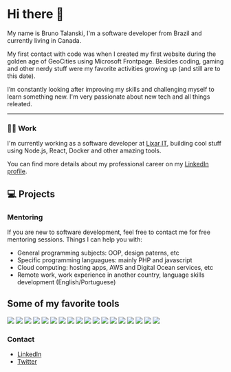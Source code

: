 # Hi there 👋

My name is Bruno Talanski, I'm a software developer from Brazil and currently living in Canada.

My first contact with code was when I created my first website during the golden age of GeoCities using Microsoft Frontpage. Besides coding, gaming and other nerdy stuff were my favorite activities growing up (and still are to this date).

I’m constantly looking after improving my skills and challenging myself to learn something new.  I'm very passionate about new tech and all things releated.

---

### :man_technologist: Work 

 I'm currently working as a software developer at [Lixar IT](https://lixar.com/), building cool stuff using Node.js, React, Docker and other amazing tools.

You can find more details about my professional career on my [LinkedIn profile](https://www.linkedin.com/in/brunotalanski). 

## :computer: Projects

### Mentoring
If you are new to software development, feel free to contact me for free mentoring sessions. Things I can help you with:
- General programming subjects: OOP, design paterns, etc
- Specific programming languagues: mainly PHP and javascript
- Cloud computing: hosting apps, AWS and Digital Ocean services, etc
- Remote work, work experience in another country, language skills development (English/Portuguese) 


## Some of my favorite tools
![](https://img.shields.io/static/v1?label=OS&message=Ubuntu&color=<COLOR>)
![](https://img.shields.io/static/v1?label=Editor&message=VSCode&color=<COLOR>)
![](https://img.shields.io/static/v1?label=Code&message=PHP&color=<COLOR>)
![](https://img.shields.io/static/v1?label=Code&message=Javascript&color=<COLOR>)
![](https://img.shields.io/static/v1?label=Code&message=SASS&color=<COLOR>)
![](https://img.shields.io/static/v1?label=Code&message=NodeJs&color=<COLOR>)
![](https://img.shields.io/static/v1?label=Code&message=Python&color=<COLOR>)
![](https://img.shields.io/static/v1?label=Tool&message=Docker&color=<COLOR>)
![](https://img.shields.io/static/v1?label=Browser&message=Firefox&color=<COLOR>)
![](https://img.shields.io/static/v1?label=Browser&message=Chrome&color=<COLOR>)
![](https://img.shields.io/static/v1?label=Cloud&message=DigitalOcean&color=<COLOR>)
![](https://img.shields.io/static/v1?label=Cloud&message=AWS&color=<COLOR>)
![](https://img.shields.io/static/v1?label=Db&message=MySQL&color=<COLOR>)
![](https://img.shields.io/static/v1?label=Frameworks&message=React&color=<COLOR>)
![](https://img.shields.io/static/v1?label=Framework&message=Codeigniter&color=<COLOR>)
![](https://img.shields.io/static/v1?label=Framework&message=Express&color=<COLOR>)
![](https://img.shields.io/static/v1?label=Bundler&message=Webpack&color=<COLOR>)
![](https://img.shields.io/static/v1?label=Bundler&message=Gulp&color=<COLOR>)














### Contact
- [LinkedIn](https://www.linkedin.com/in/brunotalanski)
- [Twitter](https://twitter.com/brunotalanski)
<!--
**btalanski/btalanski** is a ✨ _special_ ✨ repository because its `README.md` (this file) appears on your GitHub profile.

Here are some ideas to get you started:

- 🔭 I’m currently working on ...
- 🌱 I’m currently learning ...
- 👯 I’m looking to collaborate on ...
- 🤔 I’m looking for help with ...
- 💬 Ask me about ...
- 📫 How to reach me: ...
- 😄 Pronouns: ...
- ⚡ Fun fact: ...
-->
